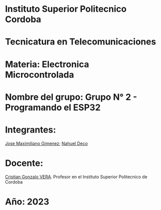 # Instituto Superior Politecnico Cordoba

# Tecnicatura en Telecomunicaciones

# Materia: Electronica Microcontrolada

# Nombre del grupo: Grupo N° 2 - Programando el ESP32

# Integrantes: 

<a href="https://github.com/Maxg8704">Jose Maximiliano Gimenez</a>;
<a href="https://github.com/NahuelDe">Nahuel Deco</a> 

# Docente: 

<a href="https://github.com/Gona79">Cristian Gonzalo VERA</a>. Profesor en el Instituto Superior Politecnico de Cordoba 

# Año: 2023

